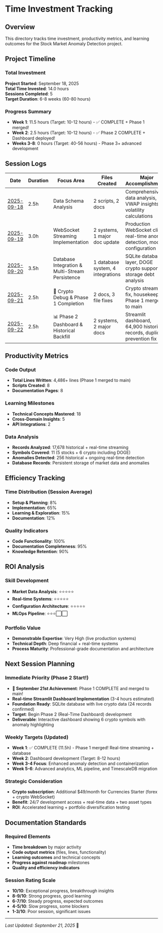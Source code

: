 # Time Investment Tracking

## Overview
This directory tracks time investment, productivity metrics, and learning outcomes for the Stock Market Anomaly Detection project.

## Project Timeline

### Total Investment
**Project Started**: September 18, 2025  
**Total Time Invested**: 14.0 hours  
**Sessions Completed**: 5  
**Target Duration**: 6-8 weeks (60-80 hours)

### Progress Summary
- **Week 1**: 11.5 hours (Target: 10-12 hours) - ✅ COMPLETE + Phase 1 merged!
- **Week 2**: 2.5 hours (Target: 10-12 hours) - ✅ Phase 2 COMPLETE + Dashboard deployed!
- **Weeks 3-8**: 0 hours (Target: 40-56 hours) - Phase 3+ advanced development

## Session Logs

| Date | Duration | Focus Area | Files Created | Major Accomplishments |
|------|----------|------------|---------------|----------------------|
| [2025-09-18](2025-09-18.md) | 2.5h | Data Schema Analysis | 2 scripts, 2 docs | Comprehensive data analysis, VWAP insights, volatility calculations |
| [2025-09-19](2025-09-19.md) | 3.0h | WebSocket Streaming Implementation | 2 systems, 1 major doc update | Production WebSocket client, real-time anomaly detection, modular configuration |
| [2025-09-20](2025-09-20.md) | 3.5h | Database Integration & Multi-Stream Persistence | 1 database system, 4 integrations | SQLite database layer, DOGE crypto support, storage debt analysis |
| [2025-09-21](2025-09-21.md) | 2.5h | 🎵 Crypto Debug & Phase 1 Completion | 2 docs, 3 file fixes | Crypto streaming fix, housekeeping, Phase 1 merged to main |
| [2025-09-22](2025-09-22.md) | 2.5h | 📊 Phase 2 Dashboard & Historical Backfill | 2 systems, 2 major docs | Streamlit dashboard, 64,900 historical records, duplicate prevention fix |

## Productivity Metrics

### Code Output
- **Total Lines Written**: 4,486+ lines (Phase 1 merged to main)
- **Scripts Created**: 8
- **Documentation Pages**: 8

### Learning Milestones
- **Technical Concepts Mastered**: 18
- **Cross-Domain Insights**: 5
- **API Integrations**: 2

### Data Analysis
- **Records Analyzed**: 17,678 historical + real-time streaming
- **Symbols Covered**: 11 (5 stocks + 6 crypto including DOGE)
- **Anomalies Detected**: 256 historical + ongoing real-time detection
- **Database Records**: Persistent storage of market data and anomalies

## Efficiency Tracking

### Time Distribution (Session Average)
- **Setup & Planning**: 8%
- **Implementation**: 65%
- **Learning & Exploration**: 15%
- **Documentation**: 12%

### Quality Indicators
- **Code Functionality**: 100%
- **Documentation Completeness**: 95%
- **Knowledge Retention**: 90%

## ROI Analysis

### Skill Development
- **Market Data Analysis**: ⭐⭐⭐⭐⭐
- **Real-time Systems**: ⭐⭐⭐⭐⭐
- **Configuration Architecture**: ⭐⭐⭐⭐⭐
- **MLOps Pipeline**: ⭐⭐⭐⬜⬜

### Portfolio Value
- **Demonstrable Expertise**: Very High (live production systems)
- **Technical Depth**: Deep financial + real-time systems
- **Process Maturity**: Professional-grade documentation and architecture

## Next Session Planning

### Immediate Priority (Phase 2 Start!)
- **🎵 September 21st Achievement**: Phase 1 COMPLETE and merged to main!
- **Real-time Streamlit Dashboard Implementation** (3-4 hours estimated)
- **Foundation Ready**: SQLite database with live crypto data (24 records confirmed)
- **Target**: Begin Phase 2 (Real-Time Dashboard) development
- **Deliverable**: Interactive dashboard showing 6 crypto symbols with anomaly highlighting

### Weekly Targets (Updated)
- **Week 1**: ✅ COMPLETE (11.5h) - Phase 1 merged! Real-time streaming + database
- **Week 2**: Dashboard development (Target: 8-12 hours)
- **Week 3-4 Focus**: Enhanced anomaly detection and containerization
- **Week 5-6**: Advanced analytics, ML pipeline, and TimescaleDB migration

### Strategic Consideration
- **Crypto subscription**: Additional $49/month for Currencies Starter (forex + crypto WebSocket)
- **Benefit**: 24/7 development access + real-time data + two asset types
- **ROI**: Accelerated learning + portfolio diversification testing

## Documentation Standards

### Required Elements
- **Time breakdown** by major activity
- **Code output metrics** (files, lines, functionality)
- **Learning outcomes** and technical concepts
- **Progress against roadmap** milestones
- **Quality and efficiency indicators**

### Session Rating Scale
- **10/10**: Exceptional progress, breakthrough insights
- **8-9/10**: Strong progress, good learning
- **6-7/10**: Steady progress, expected outcomes
- **4-5/10**: Slow progress, some blockers
- **1-3/10**: Poor session, significant issues

---

*Last Updated: September 21, 2025* 🎵